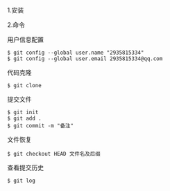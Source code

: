 1.安装

2.命令

用户信息配置

```
$ git config --global user.name "2935815334"
$ git config --global user.email 2935815334@qq.com
```

代码克隆

```
$ git clone
```

提交文件

```
$ git init
$ git add .
$ git commit -m "备注"
```

文件恢复

```
$ git checkout HEAD 文件名及后缀
```

查看提交历史

```
$ git log
```





